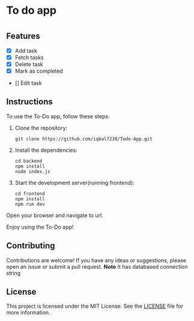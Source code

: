 <h1>To do app<h1>
<h2>Features</h2>

- [x] Add task
- [x] Fetch tasks
- [x] Delete task
- [x] Mark as completed
- [] Edit task

<h2>Instructions</h2>

To use the To-Do app, follow these steps:

1. Clone the repository:
    ```
    git clone https://github.com/iqbal7230/Todo-App.git
    ```

2. Install the dependencies:
    ```
    cd backend
    npm install
    node index.js
    ```

3. Start the development server(running frontend):
    ```
    cd frontend
    npm install
    npm run dev
    ```

Open your browser and navigate to url.

Enjoy using the To-Do app!

<h2>Contributing</h2>

Contributions are welcome! If you have any ideas or suggestions, please open an issue or submit a pull request.
**Note** It has databased connection string

<h2>License</h2>

This project is licensed under the MIT License. See the [LICENSE](./LICENSE) file for more information.

